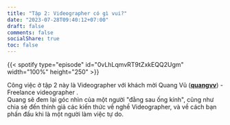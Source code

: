 ```yaml
---
title: "Tập 2: Videographer có gì vui?"
date: "2023-07-28T09:40:12+07:00"
draft: false
comments: false
socialShare: true
toc: false
---
```


{{< spotify type="episode" id="0vLhLqmvRT9tZxkEQQ2Ugm" width="100%" height="250" >}}

Công việc ở tập 2 này là Videographer với khách mời Quang Vũ ([__quangvv__](https://www.quangvv.com/)) - Freelance videographer .<br>
Quang sẽ đem lại góc nhìn của một người "đằng sau ống kính", cũng như chia sẻ đến thính giả các kiến thức về nghề Videographer, và về cách bạn phấn đấu khi là một người làm việc tự do.
